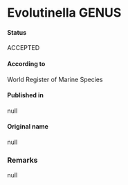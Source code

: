 Evolutinella GENUS
=======

#### Status
ACCEPTED

#### According to
World Register of Marine Species

#### Published in
null

#### Original name
null

### Remarks
null